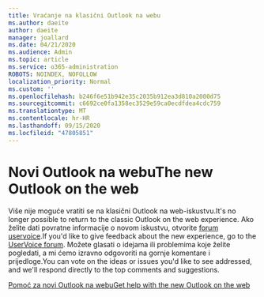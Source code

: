 ```yaml
---
title: Vraćanje na klasični Outlook na webu
ms.author: daeite
author: daeite
manager: joallard
ms.date: 04/21/2020
ms.audience: Admin
ms.topic: article
ms.service: o365-administration
ROBOTS: NOINDEX, NOFOLLOW
localization_priority: Normal
ms.custom: ''
ms.openlocfilehash: b246f6e51b942e35c2035b912ea3d810a2000d75
ms.sourcegitcommit: c6692ce0fa1358ec3529e59ca0ecdfdea4cdc759
ms.translationtype: MT
ms.contentlocale: hr-HR
ms.lasthandoff: 09/15/2020
ms.locfileid: "47805851"
---
```

# <a name="the-new-outlook-on-the-web"></a><span data-ttu-id="25097-102">Novi Outlook na webu</span><span class="sxs-lookup"><span data-stu-id="25097-102">The new Outlook on the web</span></span>

<span data-ttu-id="25097-103">Više nije moguće vratiti se na klasični Outlook na web-iskustvu.</span><span class="sxs-lookup"><span data-stu-id="25097-103">It's no longer possible to return to the classic Outlook on the web experience.</span></span> <span data-ttu-id="25097-104">Ako želite dati povratne informacije o novom iskustvu, otvorite [forum uservoice](https://go.microsoft.com/fwlink/?linkid=2103182).</span><span class="sxs-lookup"><span data-stu-id="25097-104">If you'd like to give feedback about the new experience, go to the [UserVoice forum](https://go.microsoft.com/fwlink/?linkid=2103182).</span></span> <span data-ttu-id="25097-105">Možete glasati o idejama ili problemima koje želite pogledati, a mi ćemo izravno odgovoriti na gornje komentare i prijedloge.</span><span class="sxs-lookup"><span data-stu-id="25097-105">You can vote on the ideas or issues you'd like to see addressed, and we'll respond directly to the top comments and suggestions.</span></span>

[<span data-ttu-id="25097-106">Pomoć za novi Outlook na webu</span><span class="sxs-lookup"><span data-stu-id="25097-106">Get help with the new Outlook on the web</span></span>](https://support.office.com/article/017014cd-2ad0-41ab-8473-6bd8c349d4f8)